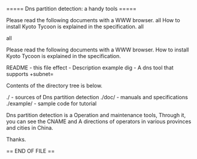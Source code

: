 
 ===== Dns partition detection: a handy tools =====

Please read the following documents with a WWW browser.
 all
How to install Kyoto Tycoon is explained in the specification. 
 all
 
 all
 

Please read the following documents with a WWW browser.
How to install Kyoto Tycoon is explained in the specification.

  README         - this file
  effect         - Description example
  dig            - A dns tool that supports +subnet=


Contents of the directory tree is below.

  ./             - sources of Dns partition detection
  ./doc/         - manuals and specifications
  ./example/     - sample code for tutorial


Dns partition detection is a Operation and maintenance tools,
Through it, you can see the CNAME and A directions of operators in various provinces and cities in China.

Thanks.

== END OF FILE ==
